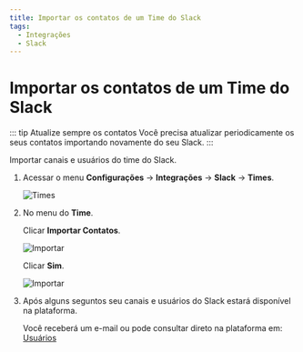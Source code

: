 ```yaml
---
title: Importar os contatos de um Time do Slack
tags:
  - Integrações
  - Slack
---
```


# Importar os contatos de um Time do Slack

::: tip Atualize sempre os contatos
Você precisa atualizar periodicamente os seus contatos importando novamente do seu Slack.
:::

Importar canais e usuários do time do Slack.

1. Acessar o menu **Configurações** -> **Integrações** -> **Slack** -> **Times**.

   ![Times](https://cdn.phishx.io/phishx-docs/images/phishx_integrations_slack_import_01.webp)

2. No menu do **Time**.

   Clicar **Importar Contatos**.

   ![Importar](https://cdn.phishx.io/phishx-docs/images/phishx_integrations_slack_import_contacts_01.webp)

   Clicar **Sim**.

   ![Importar](https://cdn.phishx.io/phishx-docs/images/phishx_integrations_slack_import_contacts_02.webp)

3. Após alguns seguntos seu canais e usuários do Slack estará disponível na plataforma.

   Você receberá um e-mail ou pode consultar direto na plataforma em: [Usuários](users)
